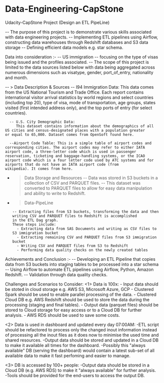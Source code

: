 # Data-Engineering-CapStone
Udacity-CapStone Project (Design an ETL PipeLine)

 -- The purpose of this project is to demonstrate various skills associated with data engineering projects.
 -- Implementing ETL pipelines using Airflow, constructing data warehouses through Redshift databases and S3 data storage
 -- Defining efficient data models e.g. star schema.
 
 Data into consideration :- 
    -- US immigration
    -- focusing on the type of visas being issued and the profiles associated. 
    -- The scope of this project is limited to the data sources listed below with data being aggregated across numerous dimensions such as visatype, gender, port_of_entry, nationality and month.


-- > Data Description & Sources
      -- I94 Immigration Data: 
          This data comes from the US National Tourism and Trade Office.
          Each report contains international visitor arrival statistics by world regions and select countries (including top 20), type of             visa, mode of transportation, age groups, states visited (first intended address only), and the top ports of entry (for select   countries).

      -- U.S. City Demographic Data:
         This dataset contains information about the demographics of all US cities and census-designated places with a population greater             or equal to 65,000. Dataset comes from OpenSoft found here.
         
      --Airport Code Table: This is a simple table of airport codes and corresponding cities. The airport codes may refer to either IATA         airport code, a three-letter code which is used in passenger reservation, ticketing and baggage-handling systems, or the ICAO           airport code which is a four letter code used by ATC systems and for airports that do not have an IATA airport code (from               wikipedia). It comes from here.
      
- > Data Storage and Resources
      -- Data was stored in S3 buckets in a collection of CSV and PARQUET files.
      -- This dataset was converted to PARQUET files to allow for easy data manipulation and ability to write to Redshift.
      
- > Data-PipeLine

      -- Extracting files from S3 buckets, transforming the data and then writing CSV and PARQUET files to Redshift is accomplished              in the ETL Dag graph.
      These steps include:
        - Extracting data from SAS Documents and writing as CSV files to S3 immigration bucket 
        - Extracting remaining CSV and PARQUET files from S3 immigration bucket 
        - Writing CSV and PARQUET files from S3 to Redshift
        - Performing data quality checks on the newly created tables
    
Achievements and Conclusion :-
  -- Developing an ETL Pipeline that copies data from S3 buckets into staging tables to be processed into a star schema
  -- Using Airflow to automate ETL pipelines using Airflow, Python, Amazon Redshift.
  -- Validation through data quality checks.


Challenges and Scenarios to Consider:
 <1> Data is 100x:
     - Input data should be stoted in cloud storage e.g. AWS S3, Microsoft Azure, GCP
     - Clustered Spark should be used to enable parallel processing of the data.
     - Clustered Cloud DB e.g. AWS Redshift should be used to store the data during the processing (staging and final tables).
     - Output data (parquet files) should be stored to Cloud storage for easy access or to a Cloud DB for further analysis. 
     - AWS RDS should be used to save some costs.

 <2> Data is used in dashboard and updated every day 07:00AM:
     -ETL script should be refactored to process only the changed inout information instead of processing all the inout files as it does       now to minimise the used time and shared resources.
     -Output data should be stored and updated in a Cloud DB to make it available all times for the dashboard.
     -Possibly this "always available" DB (serving the dashboard) would contain a latest sub-set of all available data to make it fast         perfoming and easier to manage.
     
 <3> DB is accessed by 100+ people:
     -Output data should be stored in a Cloud DB (e.g. AWS RDS) to make it "always available" for further analysis. 
     -Tools should be provided for the end-users to access the output DB.
